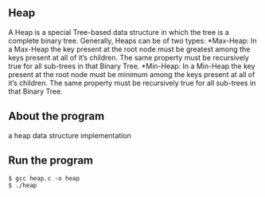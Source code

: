 ## Heap
A Heap is a special Tree-based data structure in which the tree is a complete binary tree.
Generally, Heaps can be of two types:
    *Max-Heap: In a Max-Heap the key present at the root node must be greatest among the keys present at all of it’s     children. The same property must be recursively true for all sub-trees in that Binary Tree.
    *Min-Heap: In a Min-Heap the key present at the root node must be minimum among the keys present at all of it’s children. The same property must be recursively true for all sub-trees in that Binary Tree.

## About the program
a heap data structure implementation

## Run the program
```
$ gcc heap.c -o heap
$ ./heap
```